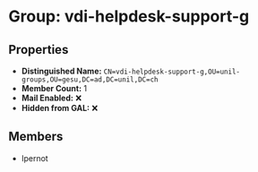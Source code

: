 # Group: vdi-helpdesk-support-g

## Properties

- **Distinguished Name:** `CN=vdi-helpdesk-support-g,OU=unil-groups,OU=gesu,DC=ad,DC=unil,DC=ch`
- **Member Count:** 1
- **Mail Enabled:** ❌
- **Hidden from GAL:** ❌

## Members

- lpernot
